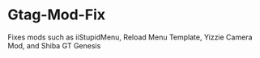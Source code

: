 # Gtag-Mod-Fix
Fixes mods such as iiStupidMenu, Reload Menu Template, Yizzie Camera Mod, and Shiba GT Genesis
